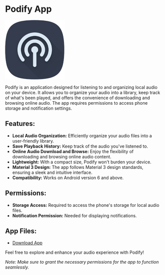 # Podify App

![Podify Icon](https://github.com/Kys0me/Podify-Download-Page/raw/assets/icon-192.png)

Podify is an application designed for listening to and organizing local audio on your device. It allows you to organize your audio into a library, keep track of what's been played, and offers the convenience of downloading and browsing online audio. The app requires permissions to access phone storage and notification settings.

## Features:
- **Local Audio Organization:** Efficiently organize your audio files into a user-friendly library.
- **Save Playback History:** Keep track of the audio you've listened to.
- **Online Audio Download and Browse:** Enjoy the flexibility of downloading and browsing online audio content.
- **Lightweight:** With a compact size, Podify won't burden your device.
- **Material 3 Design:** The app follows Material 3 design standards, ensuring a sleek and intuitive interface.
- **Compatibility:** Works on Android version 6 and above.

## Permissions:
- **Storage Access:** Required to access the phone's storage for local audio files.
- **Notification Permission:** Needed for displaying notifications.

## App Files:
- [Download App](https://github.com/Kys0me/Podify-Download-Page/raw/assets/app-release.apk)

Feel free to explore and enhance your audio experience with Podify!

*Note: Make sure to grant the necessary permissions for the app to function seamlessly.*
